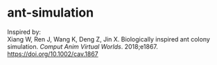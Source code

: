 # ant-simulation
Inspired by:  
Xiang W, Ren J, Wang K, Deng Z, Jin X. Biologically inspired ant colony simulation.
*Comput Anim Virtual Worlds*. 2018;e1867. https://doi.org/10.1002/cav.1867
